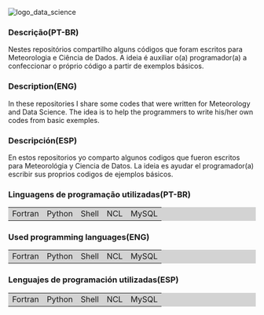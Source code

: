 
![logo_data_science](https://github.com/wilmorales21/Scripts/assets/80546143/d1c01724-4194-4223-a7d7-f01b0aa78888)
### Descrição(PT-BR)
Nestes repositórios compartilho alguns códigos que foram escritos para Meteorologia e Ciência de Dados. A ideia é auxiliar o(a) programador(a) a confeccionar o próprio código a partir de exemplos básicos. 

### Description(ENG)
In these repositories I share some codes that were written for Meteorology and Data Science. The idea is to help the programmers to write his/her own codes from basic exemples.

### Descripción(ESP)
En estos repositorios yo comparto algunos codigos que fueron escritos para Meteorológia y Ciencia de Datos. La ideia es ayudar el programador(a) escribir sus proprios codigos de ejemplos básicos.

### Linguagens de programação utilizadas(PT-BR)
<table bgcolor="LIGHTGREY">
 <tr>
  <td>Fortran</td>
  <td>Python</td>
  <td>Shell</td>
  <td>NCL</td>
  <td>MySQL</td>
 </tr> 
</table>

### Used programming languages(ENG)
<table bgcolor="LIGHTGREY">
 <tr>
  <td>Fortran</td>
  <td>Python</td>
  <td>Shell</td>
  <td>NCL</td>
  <td>MySQL</td>
 </tr> 
</table>

### Lenguajes de programación utilizadas(ESP)
<table bgcolor="LIGHTGREY">
 <tr>
  <td>Fortran</td>
  <td>Python</td>
  <td>Shell</td>
  <td>NCL</td>
  <td>MySQL</td>
 </tr> 
</table>
